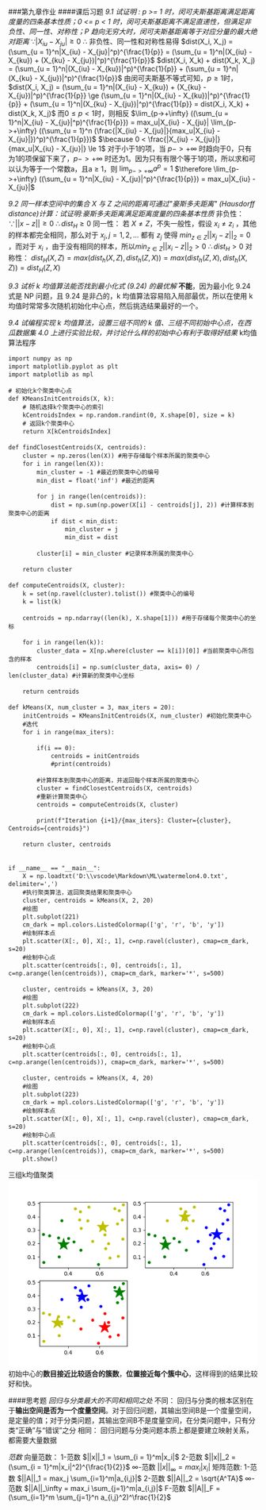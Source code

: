 ###第九章作业
####课后习题
*9.1 试证明 : p >= 1 时，闵可夫斯基距离满足距离度量的四条基本性质；0 <= p < 1 时，闵可夫斯基距离不满足直递性，但满足非负性、同一性、对称性；P 趋向无穷大时，闵可夫斯基距离等于对应分量的最大绝对距离*
$\because |X_{iu} - X_{ju}| \ge 0$
$\therefore$ 非负性、同一性和对称性易得
$dist(X_i, X_j) = (\sum_{u = 1}^n|X_{iu} - X_{ju}|^p)^{\frac{1}{p}} = (\sum_{u = 1}^n|(X_{iu} - X_{ku}) + (X_{ku} - X_{ju})|^p)^{\frac{1}{p}}$
$dist(X_i, X_k) + dist(X_k, X_j) = (\sum_{u = 1}^n|(X_{iu} - X_{ku})|^p)^{\frac{1}{p}} + (\sum_{u = 1}^n|(X_{ku} - X_{ju})|^p)^{\frac{1}{p}}$
由闵可夫斯基不等式可知，$p \ge 1$时，$dist(X_i, X_j) = (\sum_{u = 1}^n|(X_{iu} - X_{ku}) + (X_{ku} - X_{ju})|^p)^{\frac{1}{p}} \ge (\sum_{u = 1}^n|(X_{iu} - X_{ku})|^p)^{\frac{1}{p}} + (\sum_{u = 1}^n|(X_{ku} - X_{ju})|^p)^{\frac{1}{p}} = dist(X_i, X_k) + dist(X_k, X_j)$
而$0 \le p < 1$时，则相反
$\lim_{p->+\infty} ((\sum_{u = 1}^n|X_{iu} - X_{ju}|^p)^{\frac{1}{p}}) = max_u|X_{iu} - X_{ju}| \lim_{p->+\infty} ((\sum_{u = 1}^n (\frac{|X_{iu} - X_{ju}|}{max_u|X_{iu} - X_{ju}|})^p)^{\frac{1}{p}})$
$\because 0 < \frac{|X_{iu} - X_{ju}|}{max_u|X_{iu} - X_{ju}|} \le 1$
对于小于1的项，当 $p->+\infty$ 时趋向于0，只有为1的项保留下来了，$p->+\infty$ 时还为1。因为只有有限个等于1的项，所以求和可以认为等于一个常数a，且a $\ge$ 1，则 $\lim_{p->+\infty} a^p = 1$
$\therefore \lim_{p->+\infty} ((\sum_{u = 1}^n|X_{iu} - X_{ju}|^p)^{\frac{1}{p}}) = max_u|X_{iu} - X_{ju}|$

*9.2 同一样本空间中的集合 X 与 Z 之间的距离可通过"豪斯多夫距离" (Hausdorff distance)计算：试证明:豪斯多夫距离满足距离度量的四条基本性质*
非负性：
$\because ||x - z|| \ge 0$
$\therefore dist_H \ge 0$
同一性：
若 $X \neq Z$，不失一般性，假设 $x_i \neq z_i$ ，其他的样本都完全相同，那么对于 $x_j, j = 1,2,...$ 都有 $z_j$ 使得 $min_{z \in Z}||x_j - z||_2 = 0$ ，而对于 $x_i$ ，由于没有相同的样本，所以$min_{z \in Z}||x_i - z||_2 > 0$ $\therefore dist_H > 0$
对称性：
$dist_H(X, Z) = max(dist_h(X, Z), dist_h(Z, X)) = max(dist_h(Z, X), dist_h(X, Z)) = dist_H(Z, X)$

*9.3 试析 k 均值算法能否找到最小化式 (9.24) 的最优解*
**不能**，因为最小化 9.24 式是 NP 问题，且 9.24 是非凸的，k 均值算法容易陷入局部最优，所以在使用 k 均值时常常多次随机初始化中心点，然后挑选结果最好的一个。

*9.4 试编程实现 k 均值算法，设置三组不同的 k 值、三组不同初始中心点，在西瓜数据集 4.0 上进行实验比较，并讨论什么样的初始中心有利于取得好结果*
k均值算法程序
```
import numpy as np
import matplotlib.pyplot as plt
import matplotlib as mpl

# 初始化k个聚类中心点
def KMeansInitCentroids(X, k):
    # 随机选择k个聚类中心的索引
    kCentroidsIndex = np.random.randint(0, X.shape[0], size = k)
    # 返回k个聚类中心
    return X[kCentroidsIndex]

def findClosestCentroids(X, centroids):
    cluster = np.zeros(len(X)) #用于存储每个样本所属的聚类中心
    for i in range(len(X)):
        min_cluster = -1 #最近的聚类中心的编号
        min_dist = float('inf') #最近的距离

        for j in range(len(centroids)):
            dist = np.sum(np.power(X[i] - centroids[j], 2)) #计算样本到聚类中心的距离
            if dist < min_dist:
                min_cluster = j
                min_dist = dist

        cluster[i] = min_cluster #记录样本所属的聚类中心

    return cluster

def computeCentroids(X, cluster):
    k = set(np.ravel(cluster).tolist()) #聚类中心的编号
    k = list(k)

    centroids = np.ndarray((len(k), X.shape[1])) #用于存储每个聚类中心的坐标

    for i in range(len(k)):
        cluster_data = X[np.where(cluster == k[i])[0]] #当前聚类中心所包含的样本
        centroids[i] = np.sum(cluster_data, axis= 0) / len(cluster_data) #计算新的聚类中心坐标

    return centroids

def kMeans(X, num_cluster = 3, max_iters = 20):
    initCentroids = KMeansInitCentroids(X, num_cluster) #初始化聚类中心
    #迭代
    for i in range(max_iters):
        
        if(i == 0):
            centroids = initCentroids
            #print(centroids)
            
        #计算样本到聚类中心的距离，并返回每个样本所属的聚类中心
        cluster = findClosestCentroids(X, centroids)
        #重新计算聚类中心
        centroids = computeCentroids(X, cluster)

        print(f"Iteration {i+1}/{max_iters}: Cluster={cluster}, Centroids={centroids}")

    return cluster, centroids


if __name__ == "__main__":
    X = np.loadtxt('D:\\vscode\Markdown\ML\watermelon4.0.txt', delimiter=',')
    #执行聚类算法，返回聚类结果和聚类中心
    cluster, centroids = kMeans(X, 2, 20)
    #绘图
    plt.subplot(221)
    cm_dark = mpl.colors.ListedColormap(['g', 'r', 'b', 'y'])
    #绘制样本点
    plt.scatter(X[:, 0], X[:, 1], c=np.ravel(cluster), cmap=cm_dark, s=20)
    #绘制中心点
    plt.scatter(centroids[:, 0], centroids[:, 1], c=np.arange(len(centroids)), cmap=cm_dark, marker='*', s=500)

    cluster, centroids = kMeans(X, 3, 20)
    #绘图
    plt.subplot(222)
    cm_dark = mpl.colors.ListedColormap(['g', 'r', 'b', 'y'])
    #绘制样本点
    plt.scatter(X[:, 0], X[:, 1], c=np.ravel(cluster), cmap=cm_dark, s=20)
    #绘制中心点
    plt.scatter(centroids[:, 0], centroids[:, 1], c=np.arange(len(centroids)), cmap=cm_dark, marker='*', s=500)

    cluster, centroids = kMeans(X, 4, 20)
    #绘图
    plt.subplot(223)
    cm_dark = mpl.colors.ListedColormap(['g', 'r', 'b', 'y'])
    #绘制样本点
    plt.scatter(X[:, 0], X[:, 1], c=np.ravel(cluster), cmap=cm_dark, s=20)
    #绘制中心点
    plt.scatter(centroids[:, 0], centroids[:, 1], c=np.arange(len(centroids)), cmap=cm_dark, marker='*', s=500)
    plt.show()
```
三组k均值聚类
![三组k均值](三组k均值.png)
初始中心的**数目接近比较适合的簇数**，**位置接近每个簇中心**，这样得到的结果比较好和快。

####思考题
*回归与分类最大的不同和相同之处*
不同：
回归与分类的根本区别在于**输出空间是否为一个度量空间**。对于回归问题，其输出空间B是一个度量空间，是定量的值；对于分类问题，其输出空间B不是度量空间，在分类问题中，只有分类“正确”与“错误”之分
相同：
回归问题与分类问题本质上都是要建立映射关系，都需要大量数据

*范数*
向量范数：
1-范数
$||x||_1 = \sum_{i = 1}^m|x_i|$
2-范数
$||x||_2 = (\sum_{i = 1}^m|x_i|^2)^{\frac{1}{2}}$
$\infty$-范数
$||x||_{\infty} = max_i|x_i|$
矩阵范数:
1-范数
$||A||_1 = max_j \sum_{i=1}^m|a_{i,j}|$
2-范数
$||A||_2 = \sqrt{A^TA}$
$\infty$-范数
$||A||_\infty = max_i \sum_{j=1}^m|a_{i,j}|$
F-范数
$||A||_F = (\sum_{i=1}^m \sum_{j=1}^n a_{i,j}^2)^\frac{1}{2}$